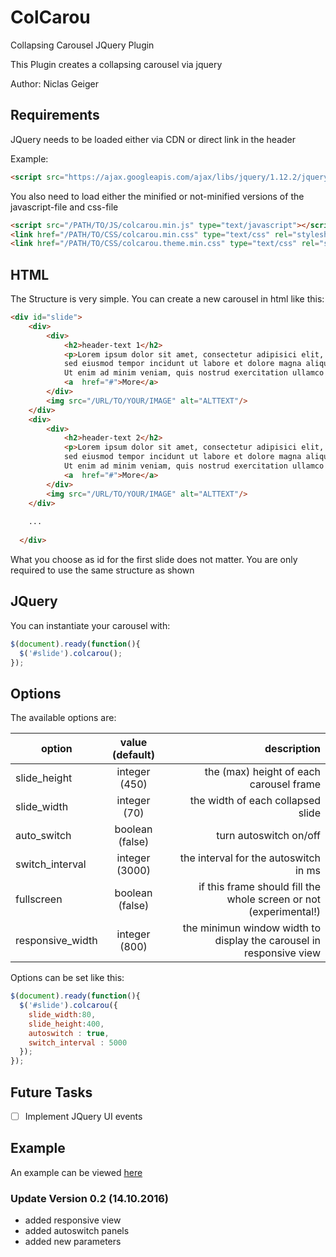 # ColCarou
Collapsing Carousel JQuery Plugin 

This Plugin creates a collapsing carousel via jquery

Author: Niclas Geiger

## Requirements ##
JQuery needs to be loaded either via CDN or direct link in the header

Example: 
```html
<script src="https://ajax.googleapis.com/ajax/libs/jquery/1.12.2/jquery.min.js"></script>
```

You also need to load either the minified or not-minified versions of the javascript-file and css-file
```html
<script src="/PATH/TO/JS/colcarou.min.js" type="text/javascript"></script>
<link href="/PATH/TO/CSS/colcarou.min.css" type="text/css" rel="stylesheet"/>
<link href="/PATH/TO/CSS/colcarou.theme.min.css" type="text/css" rel="stylesheet"/>
```

## HTML ##

The Structure is very simple. You can create a new carousel in html like this:
```html
<div id="slide">
    <div>
        <div>
            <h2>header-text 1</h2>
            <p>Lorem ipsum dolor sit amet, consectetur adipisici elit, 
            sed eiusmod tempor incidunt ut labore et dolore magna aliqua. 
            Ut enim ad minim veniam, quis nostrud exercitation ullamco laboris.</p>
            <a  href="#">More</a>
        </div>
        <img src="/URL/TO/YOUR/IMAGE" alt="ALTTEXT"/>
    </div>
    <div>
        <div>
            <h2>header-text 2</h2>
            <p>Lorem ipsum dolor sit amet, consectetur adipisici elit, 
            sed eiusmod tempor incidunt ut labore et dolore magna aliqua. 
            Ut enim ad minim veniam, quis nostrud exercitation ullamco laboris.</p>
            <a  href="#">More</a>
        </div>
        <img src="/URL/TO/YOUR/IMAGE" alt="ALTTEXT"/>
    </div>
    
    ...
    
  </div>
  ```
What you choose as id for the first slide does not matter. You are only required to use the same structure as shown

## JQuery ##

You can instantiate your carousel with:

```javascript
$(document).ready(function(){
  $('#slide').colcarou();
});
```

## Options ##

The available options are:

| option       |value (default)| description  |
| -------------|:-------------:| -------------------------------:|
| slide_height | integer (450) | the (max) height of each carousel frame |
| slide_width  | integer (70) | the width of each collapsed slide |
| auto_switch  | boolean (false) | turn autoswitch on/off |
| switch_interval  | integer (3000) | the interval for the autoswitch in ms |
| fullscreen  | boolean (false) | if this frame should fill the whole screen or not (experimental!) |
| responsive_width  | integer (800) | the minimun window width to display the carousel in responsive view |

Options can be set like this:
```javascript
$(document).ready(function(){
  $('#slide').colcarou({
    slide_width:80,
    slide_height:400,
    autoswitch : true,
    switch_interval : 5000
  });
});
```

## Future Tasks ##

- [ ] Implement JQuery UI events

## Example ##

An example can be viewed [here](http://colcarou.niclas-geiger.de/)

### Update Version 0.2 (14.10.2016) ###

- added responsive view
- added autoswitch panels
- added new parameters

